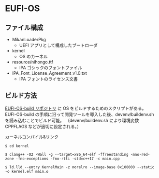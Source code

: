 # EUFI-OS

## ファイル構成

- MikanLoaderPkg
    - UEFI アプリとして構成したブートローダ
- kernel
    - OS のカーネル
- resource/nihongo.ttf
    - IPA ゴシックのフォントファイル
- IPA_Font_License_Agreement_v1.0.txt
    - IPA フォントのライセンス文書

## ビルド方法

[EUFI-OS-build リポジトリ](https://github.com/murata0531/EUFI-OS-build.git) に OS をビルドするためのスクリプトがある。
EUFI-OS-build の手順に沿って開発ツールを導入した後、devenv/buildenv.sh を読み込むことでビルド可能。
（devenv/buildenv.sh により環境変数 CPPFLAGS などが適切に設定される。）

カーネルコンパイル&リンク

```
$ cd kernel 

$ clang++ -O2 -Wall -g --target=x86_64-elf -ffreestanding -mno-red-zone -fno-exceptions -fno-rtti -std=c++17 -c main.cpp

$ ld.lld --entry KernelMain -z norelro --image-base 0x100000 --static -o kernel.elf main.o
```


